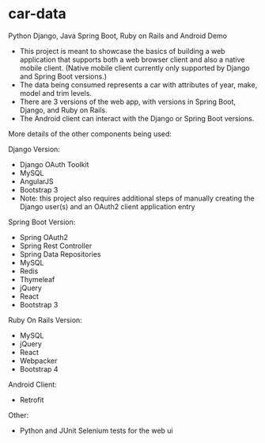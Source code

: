 # car-data
Python Django, Java Spring Boot, Ruby on Rails and Android Demo

- This project is meant to showcase the basics of building a web application that supports both a web browser client and also a native mobile client.  (Native mobile client currently only supported by Django and Spring Boot versions.)
- The data being consumed represents a car with attributes of year, make, model and trim levels.
- There are 3 versions of the web app, with versions in Spring Boot, Django, and Ruby on Rails.
- The Android client can interact with the Django or Spring Boot versions.

More details of the other components being used:

Django Version:
- Django OAuth Toolkit
- MySQL
- AngularJS
- Bootstrap 3
- Note: this project also requires additional steps of manually creating the Django user(s) and an OAuth2 client application entry

Spring Boot Version:
- Spring OAuth2
- Spring Rest Controller
- Spring Data Repositories
- MySQL
- Redis
- Thymeleaf
- jQuery
- React
- Bootstrap 3

Ruby On Rails Version:
- MySQL
- jQuery
- React
- Webpacker
- Bootstrap 4

Android Client:
- Retrofit

Other:
- Python and JUnit Selenium tests for the web ui
